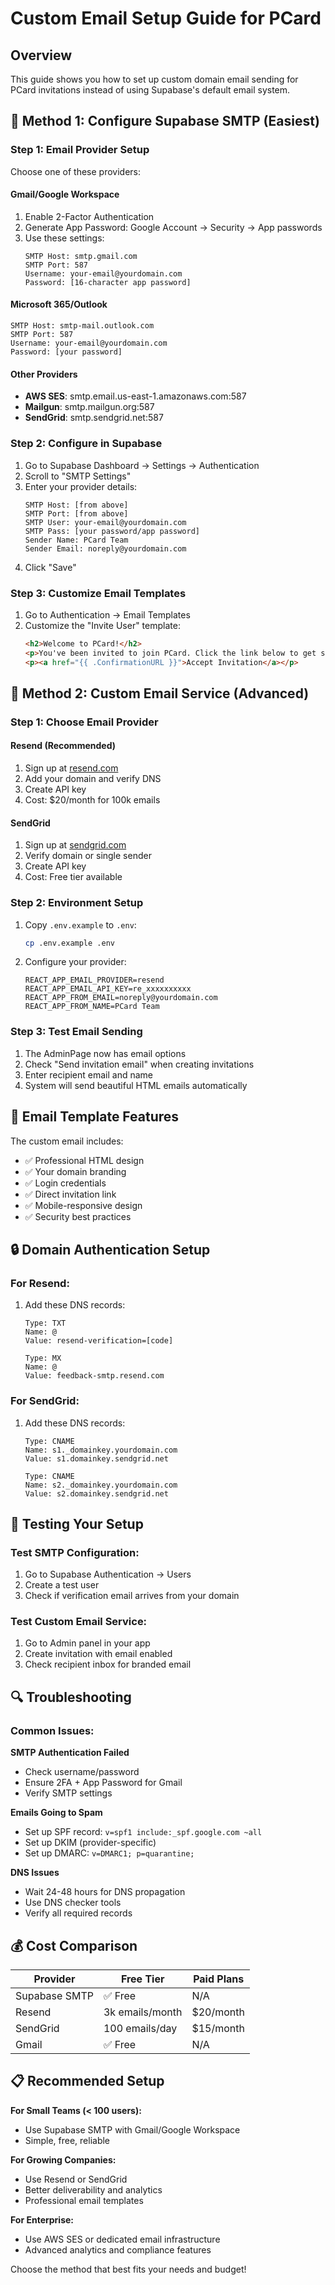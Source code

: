 # Custom Email Setup Guide for PCard

## Overview
This guide shows you how to set up custom domain email sending for PCard invitations instead of using Supabase's default email system.

## 🔧 Method 1: Configure Supabase SMTP (Easiest)

### Step 1: Email Provider Setup
Choose one of these providers:

#### **Gmail/Google Workspace**
1. Enable 2-Factor Authentication
2. Generate App Password: Google Account → Security → App passwords
3. Use these settings:
   ```
   SMTP Host: smtp.gmail.com
   SMTP Port: 587
   Username: your-email@yourdomain.com
   Password: [16-character app password]
   ```

#### **Microsoft 365/Outlook**
```
SMTP Host: smtp-mail.outlook.com
SMTP Port: 587
Username: your-email@yourdomain.com
Password: [your password]
```

#### **Other Providers**
- **AWS SES**: smtp.email.us-east-1.amazonaws.com:587
- **Mailgun**: smtp.mailgun.org:587
- **SendGrid**: smtp.sendgrid.net:587

### Step 2: Configure in Supabase
1. Go to Supabase Dashboard → Settings → Authentication
2. Scroll to "SMTP Settings"
3. Enter your provider details:
   ```
   SMTP Host: [from above]
   SMTP Port: [from above]
   SMTP User: your-email@yourdomain.com
   SMTP Pass: [your password/app password]
   Sender Name: PCard Team
   Sender Email: noreply@yourdomain.com
   ```
4. Click "Save"

### Step 3: Customize Email Templates
1. Go to Authentication → Email Templates
2. Customize the "Invite User" template:
   ```html
   <h2>Welcome to PCard!</h2>
   <p>You've been invited to join PCard. Click the link below to get started:</p>
   <p><a href="{{ .ConfirmationURL }}">Accept Invitation</a></p>
   ```

## 🔧 Method 2: Custom Email Service (Advanced)

### Step 1: Choose Email Provider

#### **Resend (Recommended)**
1. Sign up at [resend.com](https://resend.com)
2. Add your domain and verify DNS
3. Create API key
4. Cost: $20/month for 100k emails

#### **SendGrid**
1. Sign up at [sendgrid.com](https://sendgrid.com)
2. Verify domain or single sender
3. Create API key
4. Cost: Free tier available

### Step 2: Environment Setup
1. Copy `.env.example` to `.env`:
   ```bash
   cp .env.example .env
   ```

2. Configure your provider:
   ```env
   REACT_APP_EMAIL_PROVIDER=resend
   REACT_APP_EMAIL_API_KEY=re_xxxxxxxxxx
   REACT_APP_FROM_EMAIL=noreply@yourdomain.com
   REACT_APP_FROM_NAME=PCard Team
   ```

### Step 3: Test Email Sending
1. The AdminPage now has email options
2. Check "Send invitation email" when creating invitations
3. Enter recipient email and name
4. System will send beautiful HTML emails automatically

## 📧 Email Template Features

The custom email includes:
- ✅ Professional HTML design
- ✅ Your domain branding
- ✅ Login credentials
- ✅ Direct invitation link
- ✅ Mobile-responsive design
- ✅ Security best practices

## 🔒 Domain Authentication Setup

### For Resend:
1. Add these DNS records:
   ```
   Type: TXT
   Name: @
   Value: resend-verification=[code]
   
   Type: MX
   Name: @
   Value: feedback-smtp.resend.com
   ```

### For SendGrid:
1. Add these DNS records:
   ```
   Type: CNAME
   Name: s1._domainkey.yourdomain.com
   Value: s1.domainkey.sendgrid.net
   
   Type: CNAME
   Name: s2._domainkey.yourdomain.com
   Value: s2.domainkey.sendgrid.net
   ```

## 🚀 Testing Your Setup

### Test SMTP Configuration:
1. Go to Supabase Authentication → Users
2. Create a test user
3. Check if verification email arrives from your domain

### Test Custom Email Service:
1. Go to Admin panel in your app
2. Create invitation with email enabled
3. Check recipient inbox for branded email

## 🔍 Troubleshooting

### Common Issues:

**SMTP Authentication Failed**
- Check username/password
- Ensure 2FA + App Password for Gmail
- Verify SMTP settings

**Emails Going to Spam**
- Set up SPF record: `v=spf1 include:_spf.google.com ~all`
- Set up DKIM (provider-specific)
- Set up DMARC: `v=DMARC1; p=quarantine;`

**DNS Issues**
- Wait 24-48 hours for DNS propagation
- Use DNS checker tools
- Verify all required records

## 💰 Cost Comparison

| Provider | Free Tier | Paid Plans |
|----------|-----------|------------|
| Supabase SMTP | ✅ Free | N/A |
| Resend | 3k emails/month | $20/month |
| SendGrid | 100 emails/day | $15/month |
| Gmail | ✅ Free | N/A |

## 📋 Recommended Setup

**For Small Teams (< 100 users):**
- Use Supabase SMTP with Gmail/Google Workspace
- Simple, free, reliable

**For Growing Companies:**
- Use Resend or SendGrid
- Better deliverability and analytics
- Professional email templates

**For Enterprise:**
- Use AWS SES or dedicated email infrastructure
- Advanced analytics and compliance features

Choose the method that best fits your needs and budget!